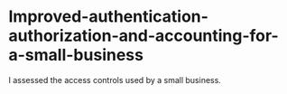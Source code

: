 # Improved-authentication-authorization-and-accounting-for-a-small-business
I assessed the access controls used by a small business.
